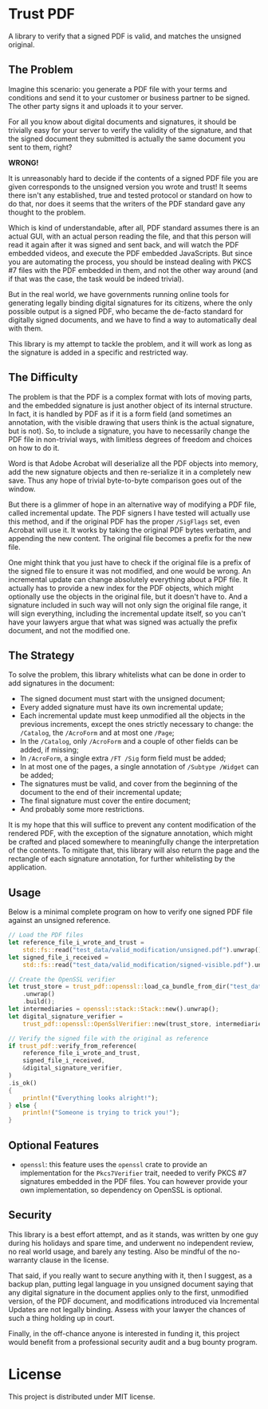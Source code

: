 # Trust PDF

A library to verify that a signed PDF is valid, and matches the unsigned original.

## The Problem

Imagine this scenario: you generate a PDF file with your terms and conditions
and send it to your customer or business partner to be signed. The other party
signs it and uploads it to your server.

For all you know about digital documents and signatures, it should be trivially
easy for your server to verify the validity of the signature, and that the
signed document they submitted is actually the same document you sent to them,
right?

**WRONG!**

It is unreasonably hard to decide if the contents of a signed PDF file you are
given corresponds to the unsigned version you wrote and trust! It seems there
isn't any established, true and tested protocol or standard on how to do that,
nor does it seems that the writers of the PDF standard gave any thought to the
problem.

Which is kind of understandable, after all, PDF standard assumes there is an
actual GUI, with an actual person reading the file, and that this person will
read it again after it was signed and sent back, and will watch the PDF embedded
videos, and execute the PDF embedded JavaScripts. But since you are automating
the process, you should be instead dealing with PKCS #7 files with the PDF
embedded in them, and not the other way around (and if that was the case, the
task would be indeed trivial).

But in the real world, we have governments running online tools for generating
legally binding digital signatures for its citizens, where the only possible
output is a signed PDF, who became the de-facto standard for digitally signed
documents, and we have to find a way to automatically deal with them.

This library is my attempt to tackle the problem, and it will work as long as
the signature is added in a specific and restricted way.

## The Difficulty

The problem is that the PDF is a complex format with lots of moving parts, and
the embedded signature is just another object of its internal structure. In
fact, it is handled by PDF as if it is a form field (and sometimes an
annotation, with the visible drawing that users think is the actual signature,
but is not). So, to include a signature, you have to necessarily change the PDF
file in non-trivial ways, with limitless degrees of freedom and choices on how
to do it.

Word is that Adobe Acrobat will deserialize all the PDF objects into memory, add
the new signature objects and then re-serialize it in a completely new save.
Thus any hope of trivial byte-to-byte comparison goes out of the window.

But there is a glimmer of hope in an alternative way of modifying a PDF file,
called incremental update. The PDF signers I have tested will actually use this
method, and if the original PDF has the proper `/SigFlags` set, even Acrobat
will use it. It works by taking the original PDF bytes verbatim, and appending
the new content. The original file becomes a prefix for the new file.

One might think that you just have to check if the original file is a prefix of
the signed file to ensure it was not modified, and one would be wrong. An
incremental update can change absolutely everything about a PDF file. It
actually has to provide a new index for the PDF objects, which might optionally
use the objects in the original file, but it doesn't have to. And a signature
included in such way will not only sign the original file range, it will sign
everything, including the incremental update itself, so you can't have your
lawyers argue that what was signed was actually the prefix document, and not the
modified one.

## The Strategy

To solve the problem, this library whitelists what can be done in order to add
signatures in the document:

* The signed document must start with the unsigned document;
* Every added signature must have its own incremental update;
* Each incremental update must keep unmodified all the objects in the previous
  increments, except the ones strictly necessary to change: the `/Catalog`, the
  `/AcroForm` and at most one `/Page`;
* In the `/Catalog`, only `/AcroForm` and a couple of other fields can be added,
  if missing;
* In `/AcroForm`, a single extra `/FT /Sig` form field must be added;
* In at most one of the pages, a single annotation of `/Subtype /Widget` can be
  added;
* The signatures must be valid, and cover from the beginning of the document to
  the end of their incremental update;
* The final signature must cover the entire document;
* And probably some more restrictions.

It is my hope that this will suffice to prevent any content modification of the
rendered PDF, with the exception of the signature annotation, which might be
crafted and placed somewhere to meaningfully change the interpretation of the
contents. To mitigate that, this library will also return the page and the
rectangle of each signature annotation, for further whitelisting by the
application.

## Usage

Below is a minimal complete program on how to verify one signed PDF file against
an unsigned reference.

```rust
// Load the PDF files
let reference_file_i_wrote_and_trust =
    std::fs::read("test_data/valid_modification/unsigned.pdf").unwrap();
let signed_file_i_received =
    std::fs::read("test_data/valid_modification/signed-visible.pdf").unwrap();

// Create the OpenSSL verifier
let trust_store = trust_pdf::openssl::load_ca_bundle_from_dir("test_data/trusted_CAs")
    .unwrap()
    .build();
let intermediaries = openssl::stack::Stack::new().unwrap();
let digital_signature_verifier =
    trust_pdf::openssl::OpenSslVerifier::new(trust_store, intermediaries);

// Verify the signed file with the original as reference
if trust_pdf::verify_from_reference(
    reference_file_i_wrote_and_trust,
    signed_file_i_received,
    &digital_signature_verifier,
)
.is_ok()
{
    println!("Everything looks alright!");
} else {
    println!("Someone is trying to trick you!");
}
```

## Optional Features

* `openssl`: this feature uses the `openssl` crate to provide an implementation
  for the `Pkcs7Verifier` trait, needed to verify PKCS #7 signatures embedded in
  the PDF files. You can however provide your own implementation, so dependency
  on OpenSSL is optional.

## Security

This library is a best effort attempt, and as it stands, was written by one guy
during his holidays and spare time, and underwent no independent review, no real
world usage, and barely any testing. Also be mindful of the no-warranty clause
in the license.

That said, if you really want to secure anything with it, then I suggest, as a
backup plan, putting legal language in you unsigned document saying that any
digital signature in the document applies only to the first, unmodified version,
of the PDF document, and modifications introduced via Incremental Updates are
not legally binding. Assess with your lawyer the chances of such a thing
holding up in court.

Finally, in the off-chance anyone is interested in funding it, this project
would benefit from a professional security audit and a bug bounty program.

# License

This project is distributed under MIT license.
